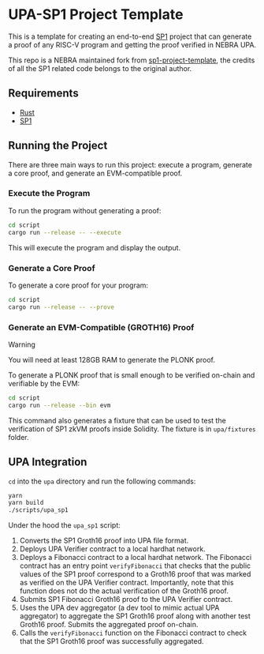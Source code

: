 # UPA-SP1 Project Template

This is a template for creating an end-to-end [SP1](https://github.com/succinctlabs/sp1) project
that can generate a proof of any RISC-V program and getting the proof verified in NEBRA UPA.

This repo is a NEBRA maintained fork from [sp1-project-template](https://github.com/succinctlabs/sp1-project-template), the credits of all the SP1 related code belongs to the original author.

## Requirements

- [Rust](https://rustup.rs/)
- [SP1](https://succinctlabs.github.io/sp1/getting-started/install.html)

## Running the Project

There are three main ways to run this project: execute a program, generate a core proof, and
generate an EVM-compatible proof.

### Execute the Program

To run the program without generating a proof:

```sh
cd script
cargo run --release -- --execute
```

This will execute the program and display the output.

### Generate a Core Proof

To generate a core proof for your program:

```sh
cd script
cargo run --release -- --prove
```

### Generate an EVM-Compatible (GROTH16) Proof

> [!WARNING]
> You will need at least 128GB RAM to generate the PLONK proof.

To generate a PLONK proof that is small enough to be verified on-chain and verifiable by the EVM:

```sh
cd script
cargo run --release --bin evm
```

This command also generates a fixture that can be used to test the verification of SP1 zkVM proofs
inside Solidity. The fixture is in `upa/fixtures` folder.

## UPA Integration

`cd` into the `upa` directory and run the following commands:

```bash
yarn
yarn build
./scripts/upa_sp1
```

Under the hood the `upa_sp1` script:

1. Converts the SP1 Groth16 proof into UPA file format.
2. Deploys UPA Verifier contract to a local hardhat network.
3. Deploys a Fibonacci contract to a local hardhat network. The Fibonacci contract has an entry point
`verifyFibonacci` that checks that the public values of the SP1 proof correspond to a Groth16 proof that
was marked as verified on the UPA Verifier contract. Importantly, note that this function does not do
the actual verification of the Groth16 proof.
4. Submits SP1 Fibonacci Groth16 proof to the UPA Verifier contract.
5. Uses the UPA dev aggregator (a dev tool to mimic actual UPA aggregator) to aggregate the SP1 Groth16 proof
along with another test Groth16 proof. Submits the aggregated proof on-chain.
6. Calls the `verifyFibonacci` function on the Fibonacci contract to check that the SP1 Groth16 proof was
successfully aggregated.


